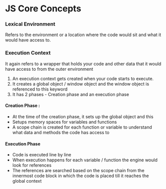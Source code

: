 # JS Core Concepts

### Lexical Environment
Refers to the environment or a location where the code would sit and 
what it would have access to.

### Execution Context
It again refers to a wrapper that holds your code and other data that it 
would have access to from the outer environment

1. An execution context gets created when your code starts to execute.
2. It creates a global object /  window object and the window object is referenced to this keyword
3. It has 2 phases - Creation phase and an execution phase

#### Creation Phase :
 - At the time of the creation phase, it sets up the global object and this
 - Setups memory spaces for variables and functions
 - A scope chain is created for each function or variable to understand 
what data and methods the code has access to

#### Execution Phase
 -  Code is executed line by line
 - When execution happens for each variable / function the engine would look for references 
 - The references are searched based on the scope chain from the innermost code 
    block in which the code is placed till it reaches the global context

